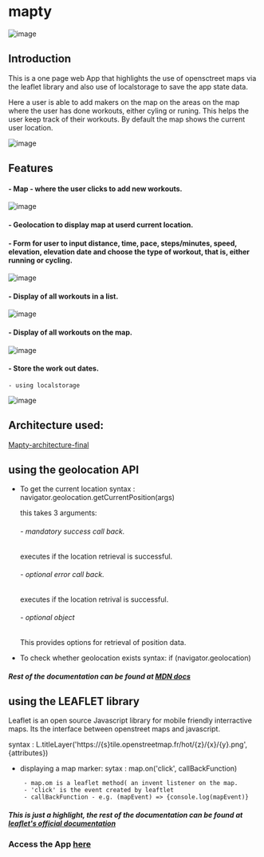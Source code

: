 # mapty

![image](https://user-images.githubusercontent.com/81985376/184621205-dc91e61c-5f90-492c-a362-cf5fc3c07c3f.png)

## Introduction

This is a one page web App that highlights the use of opensctreet maps via the leaflet library and also use of localstorage to save the app state data.

Here a user is able to add makers on the map on the areas on the map where the user has done workouts, either cyling or runing. This helps the user keep track of their workouts. By default the map shows the current user location.

![image](https://user-images.githubusercontent.com/81985376/184621344-70c08044-7da8-4958-b67c-645e81165ff5.png)


## Features
#### - Map - where the user clicks to add new workouts.

   ![image](https://user-images.githubusercontent.com/81985376/184620512-ec156209-1be8-4d1e-a9c5-9da696f141cb.png)

#### - Geolocation to display map at userd current location.
#### - Form for user to input distance, time, pace, steps/minutes, speed, elevation, elevation date and choose the type of workout, that is, either running or cycling.


   ![image](https://user-images.githubusercontent.com/81985376/184620445-0ebce2db-27cf-41dc-8a57-a1f8841a9289.png)

#### - Display of all workouts in a list.


   ![image](https://user-images.githubusercontent.com/81985376/184620666-1e5bd2b1-2967-4535-8082-b09de27bf7a8.png)

#### - Display of all workouts on the map.


   ![image](https://user-images.githubusercontent.com/81985376/184620761-8f589062-2003-442c-ba36-eb927e99428e.png)

#### - Store the work out dates.
    - using localstorage
   ![image](https://user-images.githubusercontent.com/81985376/184620905-d0ad15fb-d40b-448b-aae2-1f415e085cd9.png)


## Architecture used: 
[Mapty-architecture-final](https://user-images.githubusercontent.com/81985376/184603393-ef17f588-e31e-4709-8449-ade7a0b3941b.png)


## using the geolocation API
- To get the current location 
  syntax : navigator.geolocation.getCurrentPosition(args)
  
  this takes 3 arguments:
     ###### - mandatory success call back.
     executes if the location retrieval is successful.
         
     ###### - optional error call back.
     executes if the location retrival is successful.
      
     ###### - optional object
     This provides options for retrieval of position data.
      
- To check whether geolocation exists
   syntax: 
      if (navigator.geolocation)
      
 ##### Rest of the documentation can be found at [MDN docs](https://developer.mozilla.org/en-US/docs/Web/API/Geolocation_API)
 
 ## using the LEAFLET library
 Leaflet is an open source Javascript library for mobile friendly interractive maps. Its the interface between openstreet maps and javascript.
 
 syntax : 
    L.titleLayer('https://{s}tile.openstreetmap.fr/hot/{z}/{x}/{y}.png', {attributes})
    
   - displaying a map marker:
      sytax :
          map.on('click', callBackFunction)
          
          - map.om is a leaflet method( an invent listener on the map.
          - 'click' is the event created by leaftlet
          - callBackFunction - e.g. (mapEvent) => {console.log(mapEvent)}
         
  ##### This is just a highlight, the rest of the documentation can be found at [leaflet's official documentation](https://leafletjs.com/reference.html)
  
  
  
  ### Access the App [here](https://mapty-caleb.netlify.app/)
  

